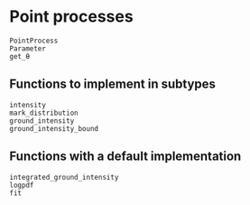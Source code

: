 # Point processes

```@docs
PointProcess
Parameter
get_θ
```

## Functions to implement in subtypes

```@docs
intensity
mark_distribution
ground_intensity
ground_intensity_bound
```

## Functions with a default implementation

```@docs
integrated_ground_intensity
logpdf
fit
```
